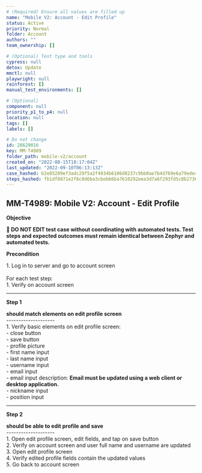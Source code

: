 ```yaml
---
# (Required) Ensure all values are filled up
name: "Mobile V2: Account - Edit Profile"
status: Active
priority: Normal
folder: Account
authors: ""
team_ownership: []

# (Optional) Test type and tools
cypress: null
detox: Update
mmctl: null
playwright: null
rainforest: []
manual_test_environments: []

# (Optional)
component: null
priority_p1_to_p4: null
location: null
tags: []
labels: []

# Do not change
id: 28629016
key: MM-T4989
folder_path: mobile-v2/account
created_on: "2022-08-15T18:17:04Z"
last_updated: "2022-09-10T06:13:13Z"
case_hashed: b2e85209ef3adc29f5a2f4934b6106d8237c9bb0ae7b4d769e6a79ede4629b270fc020d1c2097987992bbe5336235dc8
steps_hashed: fb1df8871e2f6c8d6ba3cbebb6ba7610292eea3d7a6f293fd5c8b2736d61559eda55f53cd03b0732ff1303c02b1ff3f0
---
```


## MM-T4989: Mobile V2: Account - Edit Profile

**Objective**

**🛑 DO NOT EDIT test case without coordinating with automated tests. Test steps and expected outcomes must remain identical between Zephyr and automated tests.**

**Precondition**

1\. Log in to server and go to account screen\
\
For each test step:\
1\. Verify on account screen

---

**Step 1**

**should match elements on edit profile screen**\
\--------------------\
1\. Verify basic elements on edit profile screen:\
\- close button\
\- save button\
\- profile picture\
\- first name input\
\- last name input\
\- username input\
\- email input\
\- email input description: **Email must be updated using a web client or desktop application.**\
\- nickname input\
\- position input

---

**Step 2**

**should be able to edit profile and save**\
\--------------------\
1\. Open edit profile screen, edit fields, and tap on save button\
2\. Verify on account screen and user full name and username are updated\
3\. Open edit profile screen\
4\. Verify edited profile fields contain the updated values\
5\. Go back to account screen
